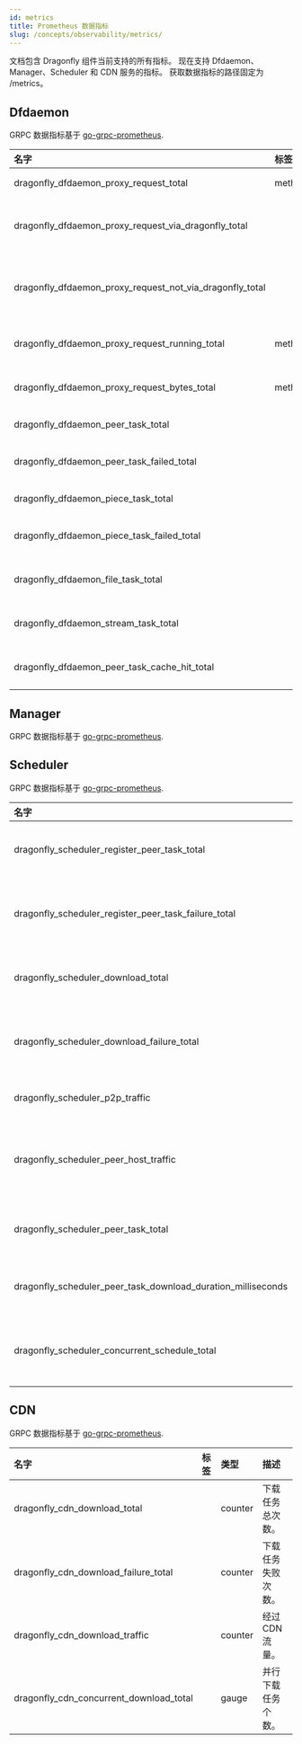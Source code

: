 ```yaml
---
id: metrics
title: Prometheus 数据指标
slug: /concepts/observability/metrics/
---
```


文档包含 Dragonfly 组件当前支持的所有指标。
现在支持 Dfdaemon、Manager、Scheduler 和 CDN 服务的指标。
获取数据指标的路径固定为 /metrics。

## Dfdaemon

GRPC 数据指标基于 [go-grpc-prometheus](https://github.com/grpc-ecosystem/go-grpc-prometheus).

<!-- markdownlint-disable -->

| 名字                                                     | 标签   | 类型    | 描述                                |
| :------------------------------------------------------- | :----- | :------ | :---------------------------------- |
| dragonfly_dfdaemon_proxy_request_total                   | method | counter | 代理请求总次数。                    |
| dragonfly_dfdaemon_proxy_request_via_dragonfly_total     |        | counter | 代理通过 drgonfly 的请求次数。      |
| dragonfly_dfdaemon_proxy_request_not_via_dragonfly_total |        | counter | 代理没有通过 dragonfly 的请求次数。 |
| dragonfly_dfdaemon_proxy_request_running_total           | method | counter | 当前代理请求总次数。                |
| dragonfly_dfdaemon_proxy_request_bytes_total             | method | counter | 所有代理请求的总字节数。            |
| dragonfly_dfdaemon_peer_task_total                       |        | counter | 任务的总个数。                      |
| dragonfly_dfdaemon_peer_task_failed_total                |        | counter | 失败任务的总个数。                  |
| dragonfly_dfdaemon_piece_task_total                      |        | counter | 分片的总个数。                      |
| dragonfly_dfdaemon_piece_task_failed_total               |        | counter | 失败的分片总个数。                  |
| dragonfly_dfdaemon_file_task_total                       |        | counter | 文件类型任务总个数。                |
| dragonfly_dfdaemon_stream_task_total                     |        | counter | 流式类型任务总个数。                |
| dragonfly_dfdaemon_peer_task_cache_hit_total             |        | counter | 命中缓存任务个数。                  |

<!-- markdownlint-restore -->

## Manager

GRPC 数据指标基于 [go-grpc-prometheus](https://github.com/grpc-ecosystem/go-grpc-prometheus).

## Scheduler

GRPC 数据指标基于 [go-grpc-prometheus](https://github.com/grpc-ecosystem/go-grpc-prometheus).

<!-- markdownlint-disable -->

| 名字                                                         | 标签                                       | 类型      | 描述                  |
| :----------------------------------------------------------- | :----------------------------------------- | :-------- | :-------------------- |
| dragonfly_scheduler_register_peer_task_total                 |                                            | counter   | 注册任务总次数。      |
| dragonfly_scheduler_register_peer_task_failure_total         |                                            | counter   | 注册任务失败次数。    |
| dragonfly_scheduler_download_total                           |                                            | counter   | 下载任务总次数。      |
| dragonfly_scheduler_download_failure_total                   |                                            | counter   | 下载任务失败次数。    |
| dragonfly_scheduler_p2p_traffic                              |                                            | counter   | P2P 流量。            |
| dragonfly_scheduler_peer_host_traffic                        | traffic_type, peer_host_uuid, peer_host_ip | counter   | 每个主机的 P2P 流量。 |
| dragonfly_scheduler_peer_task_total                          | type                                       | counter   | 下载任务总个数。      |
| dragonfly_scheduler_peer_task_download_duration_milliseconds |                                            | histogram | 任务下载耗时。        |
| dragonfly_scheduler_concurrent_schedule_total                |                                            | gauge     | 并行调度任务个数。    |

<!-- markdownlint-restore -->

## CDN

GRPC 数据指标基于 [go-grpc-prometheus](https://github.com/grpc-ecosystem/go-grpc-prometheus).

<!-- markdownlint-disable -->

| 名字                                    | 标签 | 类型    | 描述               |
| :-------------------------------------- | :--- | :------ | :----------------- |
| dragonfly_cdn_download_total            |      | counter | 下载任务总次数。   |
| dragonfly_cdn_download_failure_total    |      | counter | 下载任务失败次数。 |
| dragonfly_cdn_download_traffic          |      | counter | 经过 CDN 流量。    |
| dragonfly_cdn_concurrent_download_total |      | gauge   | 并行下载任务个数。 |

<!-- markdownlint-restore -->
